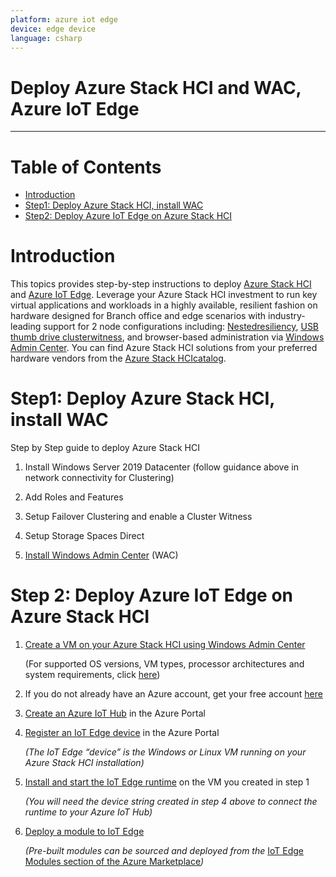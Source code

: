 ```yaml
---
platform: azure iot edge
device: edge device
language: csharp
---
```


Deploy Azure Stack HCI and WAC, Azure IoT Edge
===
---

# Table of Contents

-   [Introduction](#Introduction)
-   [Step1: Deploy Azure Stack HCI, install WAC](#DeployAzureStackHCIinstallWAC)
-   [Step2: Deploy Azure IoT Edge on Azure Stack HCI](#DeployAzureIoTEdgeonAzureStackHCI)

<a name="Introduction"></a>
# Introduction

This topics provides step-by-step instructions to deploy [Azure Stack HCI](https://azure.microsoft.com/en-us/overview/azure-stack/hci/) and [Azure
IoT Edge](https://azure.microsoft.com/en-us/services/iot-edge/). Leverage your Azure Stack HCI investment to run key virtual applications and workloads in a highly available, resilient fashion on hardware designed for Branch office and edge scenarios with industry-leading support for 2 node configurations including: [Nestedresiliency](https://docs.microsoft.com/en-us/windows-server/storage/storage-spaces/nested-resiliency), [USB thumb drive clusterwitness](https://docs.microsoft.com/en-us/windows-server/failover-clustering/file-share-witness), and browser-based administration via [Windows Admin Center](https://docs.microsoft.com/en-us/windows-server/manage/windows-admin-center/understand/windows-admin-center). You can find Azure Stack HCI solutions from your preferred hardware vendors from the [Azure Stack HCIcatalog](https://www.microsoft.com/en-us/cloud-platform/azure-stack-hci-catalog?Hardware-partners=Cisco).

<a name="DeployAzureStackHCIinstallWAC"></a>
# Step1: Deploy Azure Stack HCI, install WAC

Step by Step guide to deploy Azure Stack HCI

1.  Install Windows Server 2019 Datacenter (follow guidance above in network
    connectivity for Clustering)

2.  Add Roles and Features

3.  Setup Failover Clustering and enable a Cluster Witness

4.  Setup Storage Spaces Direct

5.  [Install Windows Admin Center](https://docs.microsoft.com/en-us/windows-server/manage/windows-admin-center/deploy/install)
    (WAC)

<a name="DeployAzureIoTEdgeonAzureStackHCI"></a>
# Step 2: Deploy Azure IoT Edge on Azure Stack HCI

1.  [Create a VM on your Azure Stack HCI using Windows Admin Center](https://docs.microsoft.com/en-us/windows-server/manage/windows-admin-center/use/manage-virtual-machines#create-a-new-virtual-machine)

    (For supported OS versions, VM types, processor architectures and system
    requirements, click
    [here](https://docs.microsoft.com/en-us/azure/iot-edge/support))

2.  If you do not already have an Azure account, get your free account [here](https://azure.microsoft.com/en-in/free/)

3.  [Create an Azure IoT Hub](https://docs.microsoft.com/en-us/azure/iot-edge/quickstart#create-an-iot-hub) in the Azure Portal

4.  [Register an IoT Edge device](https://docs.microsoft.com/en-us/azure/iot-edge/quickstart#register-an-iot-edge-device) in the Azure Portal

    *(The IoT Edge “device” is the Windows or Linux VM running on your Azure
    Stack HCI installation)*

5.  [Install and start the IoT Edge runtime](https://docs.microsoft.com/en-us/azure/iot-edge/quickstart#install-and-start-the-iot-edge-runtime) on the VM you created in step 1

    *(You will need the device string created in step 4 above to connect the
    runtime to your Azure IoT Hub)*

6.  [Deploy a module to IoT Edge](https://docs.microsoft.com/en-us/azure/iot-edge/quickstart#deploy-a-module)

    *(Pre-built modules can be sourced and deployed from the* [IoT Edge Modules
    section of the Azure Marketplace](https://azuremarketplace.microsoft.com/marketplace/apps/category/internet-of-things?page=1&subcategories=iot-edge-modules)*)*